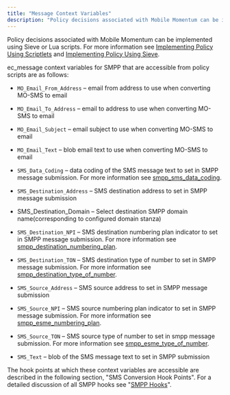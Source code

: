 ```yaml
---
title: "Message Context Variables"
description: "Policy decisions associated with Mobile Momentum can be implemented using Sieve or Lua scripts For more information see Implementing Policy Using Scriptlets and Implementing Policy Using Sieve ec message context variables for SMPP that are accessible from policy scripts are as follows MO Email From Address email from address to..."
---
```


Policy decisions associated with Mobile Momentum can be implemented using Sieve or Lua scripts. For more information see [Implementing Policy Using Scriptlets](/momentum/3/3-reference/3-reference-implementing-policy-scriptlets) and [Implementing Policy Using Sieve](/momentum/3/3-reference/policy-implementing).

ec_message context variables for SMPP that are accessible from policy scripts are as follows:

*   `MO_Email_From_Address` – email from address to use when converting MO-SMS to email

*   `MO_Email_To_Address` – email to address to use when converting MO-SMS to email

*   `MO_Email_Subject` – email subject to use when converting MO-SMS to email

*   `MO_Email_Text` – blob email text to use when converting MO-SMS to email

*   `SMS_Data_Coding` – data coding of the SMS message text to set in SMPP message submission. For more information see [smpp_sms_data_coding](/momentum/mobile/mobile-reference/mobility-conf-smpp-sms-data-coding).

*   `SMS_Destination_Address` – SMS destination address to set in SMPP message submission

*   SMS_Destination_Domain – Select destination SMPP domain name(corresponding to configured domain stanza)

*   `SMS_Destination_NPI` – SMS destination numbering plan indicator to set in SMPP message submission. For more information see [smpp_destination_numbering_plan](/momentum/mobile/mobile-reference/mobility-conf-smpp-destination-numbering-plan).

*   `SMS_Destination_TON` – SMS destination type of number to set in SMPP message submission. For more information see [smpp_destination_type_of_number](/momentum/mobile/mobile-reference/mobility-conf-smpp-destination-type-of-number).

*   `SMS_Source_Address` – SMS source address to set in SMPP message submission

*   `SMS_Source_NPI` – SMS source numbering plan indicator to set in SMPP message submission. For more information see [smpp_esme_numbering_plan](/momentum/mobile/mobile-reference/mobility-conf-smpp-esme-numbering-plan).

*   `SMS_Source_TON` – SMS source type of number to set in smpp message submission. For more information see [smpp_esme_type_of_number](/momentum/mobile/mobile-reference/mobility-conf-smpp-esme-type-of-number).

*   `SMS_Text` – blob of the SMS message text to set in SMPP submission

The hook points at which these context variables are accessible are described in the following section, "SMS Conversion Hook Points". For a detailed discussion of all SMPP hooks see "[SMPP Hooks](/momentum/mobile/mobile-developer-guide/mobile-developer-guide-p-smpp)".